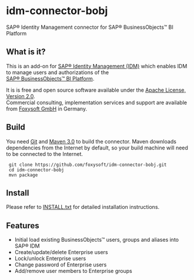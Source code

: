 # idm-connector-bobj
SAP&reg; Identity Management connector for SAP&reg; BusinessObjects&trade; BI Platform
## What is it?
This is an add-on for [SAP&reg; Identity Management (IDM)](http://go.sap.com/product/technology-platform/identity-management.html) which enables IDM to manage users and authorizations of the  
[SAP&reg; BusinessObjects&trade; BI Platform](http://go.sap.com/germany/product/analytics/bi-platform.html).

It is is free and open source software available under the [Apache License, Version 2.0](https://www.apache.org/licenses/LICENSE-2.0.txt).  
Commercial consulting, implementation services and support are available from [Foxysoft GmbH](http://foxysoft.de) in Germany.
## Build
You need [Git](https://git-scm.com/) and [Maven 3.0](https://maven.apache.org/) to build the connector. Maven downloads dependencies
from the Internet by default, so your build machine will need to be connected to the Internet.


     git clone https://github.com/foxysoft/idm-connector-bobj.git
     cd idm-connector-bobj
     mvn package
## Install
Please refer to [INSTALL.txt](INSTALL.md) for detailed installation instructions.
## Features
* Initial load existing BusinessObjects&trade; users, groups and aliases into SAP&reg; IDM
* Create/update/delete Enterprise users
* Lock/unlock Enterprise users
* Change password of Enterprise users
* Add/remove user members to Enterprise groups
